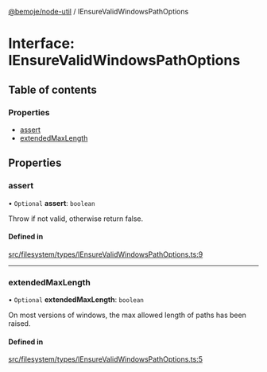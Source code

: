 [@bemoje/node-util](/docs/index.md) / IEnsureValidWindowsPathOptions

# Interface: IEnsureValidWindowsPathOptions

## Table of contents

### Properties

- [assert](/docs/interfaces/IEnsureValidWindowsPathOptions.md#assert)
- [extendedMaxLength](/docs/interfaces/IEnsureValidWindowsPathOptions.md#extendedmaxlength)

## Properties

### assert

• `Optional` **assert**: `boolean`

Throw if not valid, otherwise return false.

#### Defined in

[src/filesystem/types/IEnsureValidWindowsPathOptions.ts:9](https://github.com/bemoje/bemoje-node-util/blob/6c46bb4/src/filesystem/types/IEnsureValidWindowsPathOptions.ts#L9)

___

### extendedMaxLength

• `Optional` **extendedMaxLength**: `boolean`

On most versions of windows, the max allowed length of paths has been raised.

#### Defined in

[src/filesystem/types/IEnsureValidWindowsPathOptions.ts:5](https://github.com/bemoje/bemoje-node-util/blob/6c46bb4/src/filesystem/types/IEnsureValidWindowsPathOptions.ts#L5)
